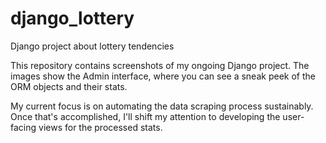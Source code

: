 # django_lottery
Django project about lottery tendencies

This repository contains screenshots of my ongoing Django project. The images show the Admin interface, where you can see a sneak peek of the ORM objects and their stats.

My current focus is on automating the data scraping process sustainably. Once that's accomplished, I'll shift my attention to developing the user-facing views for the processed stats.


